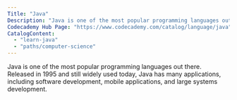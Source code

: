 ```yaml
---
Title: "Java"
Description: "Java is one of the most popular programming languages out there. Released in 1995 and still widely used today, Java has many applications, including software development, mobile applications, and large systems development."
Codecademy Hub Page: "https://www.codecademy.com/catalog/language/java"
CatalogContent:
  - "learn-java"
  - "paths/computer-science"
---
```


Java is one of the most popular programming languages out there. Released in 1995 and still widely used today, Java has many applications, including software development, mobile applications, and large systems development.
